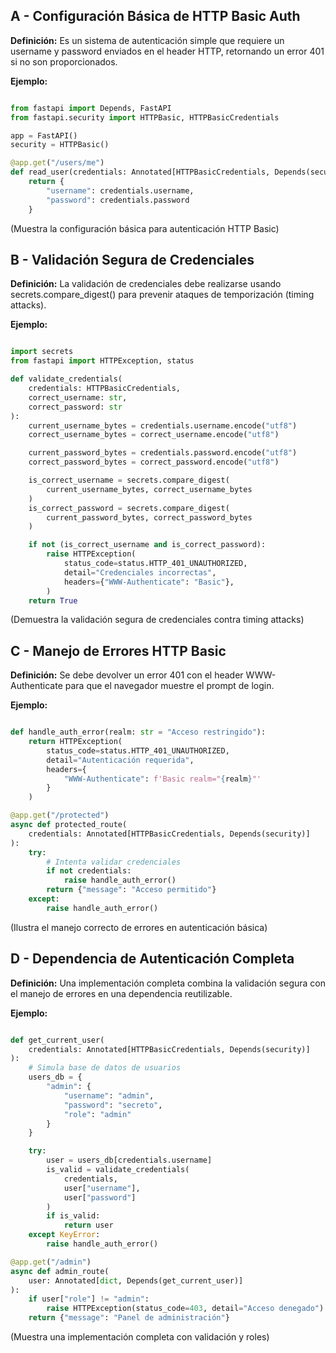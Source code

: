 ## A - Configuración Básica de HTTP Basic Auth

**Definición:** Es un sistema de autenticación simple que requiere un username y password enviados en el header HTTP, retornando un error 401 si no son proporcionados.

**Ejemplo:**

```python

from fastapi import Depends, FastAPI
from fastapi.security import HTTPBasic, HTTPBasicCredentials

app = FastAPI()
security = HTTPBasic()

@app.get("/users/me")
def read_user(credentials: Annotated[HTTPBasicCredentials, Depends(security)]):
    return {
        "username": credentials.username,
        "password": credentials.password
    }
```

(Muestra la configuración básica para autenticación HTTP Basic)

## B - Validación Segura de Credenciales

**Definición:** La validación de credenciales debe realizarse usando secrets.compare_digest() para prevenir ataques de temporización (timing attacks).

**Ejemplo:**

```python

import secrets
from fastapi import HTTPException, status

def validate_credentials(
    credentials: HTTPBasicCredentials,
    correct_username: str,
    correct_password: str
):
    current_username_bytes = credentials.username.encode("utf8")
    correct_username_bytes = correct_username.encode("utf8")

    current_password_bytes = credentials.password.encode("utf8")
    correct_password_bytes = correct_password.encode("utf8")

    is_correct_username = secrets.compare_digest(
        current_username_bytes, correct_username_bytes
    )
    is_correct_password = secrets.compare_digest(
        current_password_bytes, correct_password_bytes
    )

    if not (is_correct_username and is_correct_password):
        raise HTTPException(
            status_code=status.HTTP_401_UNAUTHORIZED,
            detail="Credenciales incorrectas",
            headers={"WWW-Authenticate": "Basic"},
        )
    return True
```

(Demuestra la validación segura de credenciales contra timing attacks)

## C - Manejo de Errores HTTP Basic

**Definición:** Se debe devolver un error 401 con el header WWW-Authenticate para que el navegador muestre el prompt de login.

**Ejemplo:**

```python

def handle_auth_error(realm: str = "Acceso restringido"):
    return HTTPException(
        status_code=status.HTTP_401_UNAUTHORIZED,
        detail="Autenticación requerida",
        headers={
            "WWW-Authenticate": f'Basic realm="{realm}"'
        }
    )

@app.get("/protected")
async def protected_route(
    credentials: Annotated[HTTPBasicCredentials, Depends(security)]
):
    try:
        # Intenta validar credenciales
        if not credentials:
            raise handle_auth_error()
        return {"message": "Acceso permitido"}
    except:
        raise handle_auth_error()
```

(Ilustra el manejo correcto de errores en autenticación básica)

## D - Dependencia de Autenticación Completa

**Definición:** Una implementación completa combina la validación segura con el manejo de errores en una dependencia reutilizable.

**Ejemplo:**

```python

def get_current_user(
    credentials: Annotated[HTTPBasicCredentials, Depends(security)]
):
    # Simula base de datos de usuarios
    users_db = {
        "admin": {
            "username": "admin",
            "password": "secreto",
            "role": "admin"
        }
    }

    try:
        user = users_db[credentials.username]
        is_valid = validate_credentials(
            credentials,
            user["username"],
            user["password"]
        )
        if is_valid:
            return user
    except KeyError:
        raise handle_auth_error()

@app.get("/admin")
async def admin_route(
    user: Annotated[dict, Depends(get_current_user)]
):
    if user["role"] != "admin":
        raise HTTPException(status_code=403, detail="Acceso denegado")
    return {"message": "Panel de administración"}
```

(Muestra una implementación completa con validación y roles)
